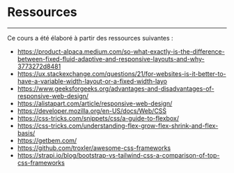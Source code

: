 # Ressources
<Hr />

Ce cours a été élaboré à partir des ressources suivantes :

* https://product-alpaca.medium.com/so-what-exactly-is-the-difference-between-fixed-fluid-adaptive-and-responsive-layouts-and-why-3773272d8481
* https://ux.stackexchange.com/questions/21/for-websites-is-it-better-to-have-a-variable-width-layout-or-a-fixed-width-layo
* https://www.geeksforgeeks.org/advantages-and-disadvantages-of-responsive-web-design/
* https://alistapart.com/article/responsive-web-design/
* https://developer.mozilla.org/en-US/docs/Web/CSS
* https://css-tricks.com/snippets/css/a-guide-to-flexbox/
* https://css-tricks.com/understanding-flex-grow-flex-shrink-and-flex-basis/
* https://getbem.com/
* https://github.com/troxler/awesome-css-frameworks
* https://strapi.io/blog/bootstrap-vs-tailwind-css-a-comparison-of-top-css-frameworks